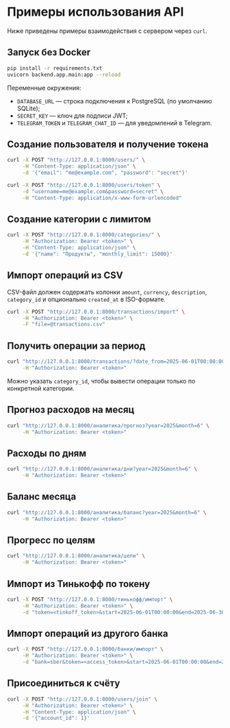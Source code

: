 # Примеры использования API

Ниже приведены примеры взаимодействия с сервером через `curl`.

## Запуск без Docker

```bash
pip install -r requirements.txt
uvicorn backend.app.main:app --reload
```

Переменные окружения:
- `DATABASE_URL` — строка подключения к PostgreSQL (по умолчанию SQLite);
- `SECRET_KEY` — ключ для подписи JWT;
- `TELEGRAM_TOKEN` и `TELEGRAM_CHAT_ID` — для уведомлений в Telegram.

## Создание пользователя и получение токена

```bash
curl -X POST "http://127.0.0.1:8000/users/" \
     -H "Content-Type: application/json" \
     -d '{"email": "me@example.com", "password": "secret"}'

curl -X POST "http://127.0.0.1:8000/users/token" \
     -d "username=me@example.com&password=secret" \
     -H "Content-Type: application/x-www-form-urlencoded"
```

## Создание категории с лимитом

```bash
curl -X POST "http://127.0.0.1:8000/categories/" \
     -H "Authorization: Bearer <token>" \
     -H "Content-Type: application/json" \
     -d '{"name": "Продукты", "monthly_limit": 15000}'
```

## Импорт операций из CSV

CSV-файл должен содержать колонки `amount`, `currency`, `description`, `category_id` и опционально `created_at` в ISO-формате.

```bash
curl -X POST "http://127.0.0.1:8000/transactions/import" \
     -H "Authorization: Bearer <token>" \
     -F "file=@transactions.csv"
```

## Получить операции за период

```bash
curl "http://127.0.0.1:8000/transactions/?date_from=2025-06-01T00:00:00&date_to=2025-06-30T23:59:59" \
     -H "Authorization: Bearer <token>"
```
Можно указать `category_id`, чтобы вывести операции только по конкретной категории.

## Прогноз расходов на месяц

```bash
curl "http://127.0.0.1:8000/аналитика/прогноз?year=2025&month=6" \
     -H "Authorization: Bearer <token>"
```

## Расходы по дням

```bash
curl "http://127.0.0.1:8000/аналитика/дни?year=2025&month=6" \
     -H "Authorization: Bearer <token>"
```

## Баланс месяца

```bash
curl "http://127.0.0.1:8000/аналитика/баланс?year=2025&month=6" \
     -H "Authorization: Bearer <token>"
```

## Прогресс по целям

```bash
curl "http://127.0.0.1:8000/аналитика/цели" \
     -H "Authorization: Bearer <token>"
```

## Импорт из Тинькофф по токену

```bash
curl -X POST "http://127.0.0.1:8000/тинькофф/импорт" \
     -H "Authorization: Bearer <token>" \
     -d "token=<tinkoff_token>&start=2025-06-01T00:00:00&end=2025-06-30T23:59:59"
```

## Импорт операций из другого банка

```bash
curl -X POST "http://127.0.0.1:8000/банки/импорт" \
     -H "Authorization: Bearer <token>" \
     -d "bank=sber&token=<access_token>&start=2025-06-01T00:00:00&end=2025-06-30T23:59:59"
```

## Присоединиться к счёту

```bash
curl -X POST "http://127.0.0.1:8000/users/join" \
     -H "Authorization: Bearer <token>" \
     -H "Content-Type: application/json" \
     -d '{"account_id": 1}'
```

